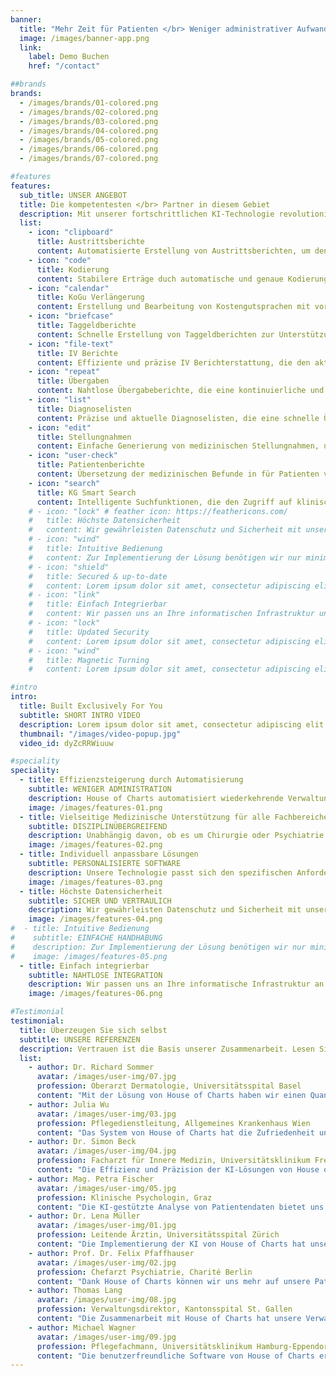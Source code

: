 ```yaml
---
banner:
  title: "Mehr Zeit für Patienten </br> Weniger administrativer Aufwand"
  image: /images/banner-app.png
  link:
    label: Demo Buchen
    href: "/contact"

##brands
brands:
  - /images/brands/01-colored.png
  - /images/brands/02-colored.png
  - /images/brands/03-colored.png
  - /images/brands/04-colored.png
  - /images/brands/05-colored.png
  - /images/brands/06-colored.png
  - /images/brands/07-colored.png 

#features
features:
  sub_title: UNSER ANGEBOT
  title: Die kompetentesten </br> Partner in diesem Gebiet
  description: Mit unserer fortschrittlichen KI-Technologie revolutionieren wir die medizinische Dokumentation und vereinfachen administrative Prozesse. Durch die Automatisierung wiederkehrender Aufgaben unterstützen wir medizinisches Personal dabei, sich mehr auf ihre Kernaufgaben zu fokussieren.
  list:
    - icon: "clipboard"
      title: Austrittsberichte
      content: Automatisierte Erstellung von Austrittsberichten, um den Übergang von der stationären zur ambulanten Behandlung nahtlos zu gestalten.
    - icon: "code"
      title: Kodierung
      content: Stabilere Erträge duch automatische und genaue Kodierung medizinischer Diagnosen und Prozeduren.
    - icon: "calendar"
      title: KoGu Verlängerung
      content: Erstellung und Bearbeitung von Kostengutsprachen mit vordefinierten Templates.
    - icon: "briefcase"
      title: Taggeldberichte
      content: Schnelle Erstellung von Taggeldberichten zur Unterstützung finanzieller Ansprüche von Patienten.
    - icon: "file-text"
      title: IV Berichte
      content: Effiziente und präzise IV Berichterstattung, die den aktuellen gesetzlichen Standards entspricht.
    - icon: "repeat"
      title: Übergaben
      content: Nahtlose Übergabeberichte, die eine kontinuierliche und qualitativ hochwertige Patientenversorgung sicherstellen.
    - icon: "list"
      title: Diagnoselisten
      content: Präzise und aktuelle Diagnoselisten, die eine schnelle Übersicht über Patientenbedingungen ermöglichen.
    - icon: "edit"
      title: Stellungnahmen
      content: Einfache Generierung von medizinischen Stellungnahmen, unterstützt durch klinische Datenintegration.
    - icon: "user-check"
      title: Patientenberichte
      content: Übersetzung der medizinischen Befunde in für Patienten verständliche Sprache.
    - icon: "search"
      title: KG Smart Search
      content: Intelligente Suchfunktionen, die den Zugriff auf klinische Informationen vereinfachen und beschleunigen.
    # - icon: "lock" # feather icon: https://feathericons.com/
    #   title: Höchste Datensicherheit
    #   content: Wir gewährleisten Datenschutz und Sicherheit mit unseren stets aktuellen und robusten Sicherheitsmassnahmen.
    # - icon: "wind"
    #   title: Intuitive Bedienung
    #   content: Zur Implementierung der Lösung benötigen wir nur minimale ärztliche Ressourcen.
    # - icon: "shield"
    #   title: Secured & up-to-date
    #   content: Lorem ipsum dolor sit amet, consectetur adipiscing elit. Neque enim id diam ornare volutpat in sagitis, aliquet. Arcu cursus
    # - icon: "link"
    #   title: Einfach Integrierbar
    #   content: Wir passen uns an Ihre informatischen Infrastruktur und integrieren unsere Lösung in Ihr klinisches Informationssystem.
    # - icon: "lock"
    #   title: Updated Security
    #   content: Lorem ipsum dolor sit amet, consectetur adipiscing elit. Neque enim id diam ornare volutpat in sagitis, aliquet. Arcu cursus
    # - icon: "wind"
    #   title: Magnetic Turning
    #   content: Lorem ipsum dolor sit amet, consectetur adipiscing elit. Neque enim id diam ornare volutpat in sagitis, aliquet. Arcu cursus

#intro
intro:
  title: Built Exclusively For You
  subtitle: SHORT INTRO VIDEO
  description: Lorem ipsum dolor sit amet, consectetur adipiscing elit. Morbi egestas </br> Werat viverra id et aliquet. vulputate egestas sollicitudin.
  thumbnail: "/images/video-popup.jpg"
  video_id: dyZcRRWiuuw

#speciality
speciality:
  - title: Effizienzsteigerung durch Automatisierung
    subtitle: WENIGER ADMINISTRATION
    description: House of Charts automatisiert wiederkehrende Verwaltungsaufgaben, wie die Erstellung von Austrittsberichten und die Zusammenfassung von Verlaufseinträgen. Das spart Zeit und ermöglicht es dem medizinischen Personal, sich auf die Patientenversorgung zu konzentrieren.
    image: /images/features-01.png
  - title: Vielseitige Medizinische Unterstützung für alle Fachbereiche
    subtitle: DISZIPLINÜBERGREIFEND
    description: Unabhängig davon, ob es um Chirurgie oder Psychiatrie geht, bietet House of Charts Vielseitigkeit in allen medizinischen Fachbereichen, um Flexibilität und Komfort zu gewährleisten.
    image: /images/features-02.png
  - title: Individuell anpassbare Lösungen
    subtitle: PERSONALISIERTE SOFTWARE
    description: Unsere Technologie passt sich den spezifischen Anforderungen Ihrer Klinik an. Von der direkten Integration in das Klinikinformationssystem bis hin zur massgeschneidert Konfiguration unseres Portals – wir stellen sicher, dass unsere Lösungen Ihre Arbeitsabläufe optimal unterstützen.
    image: /images/features-03.png
  - title: Höchste Datensicherheit
    subtitle: SICHER UND VERTRAULICH
    description: Wir gewährleisten Datenschutz und Sicherheit mit unseren stets aktuellen und robusten Sicherheitsmassnahmen. Ihre Daten sind bei uns in sicheren Händen.
    image: /images/features-04.png
#  - title: Intuitive Bedienung
#    subtitle: EINFACHE HANDHABUNG
#    description: Zur Implementierung der Lösung benötigen wir nur minimale ärztliche Ressourcen. Unsere Plattform ist benutzerfreundlich und leicht zu erlernen.
#    image: /images/features-05.png
  - title: Einfach integrierbar
    subtitle: NAHTLOSE INTEGRATION
    description: Wir passen uns an Ihre informatische Infrastruktur an und integrieren unsere Lösung nahtlos in Ihre bestehenden Prozesse. Einfachheit und Effizienz stehen im Vordergrund.
    image: /images/features-06.png

#Testimonial
testimonial:
  title: Überzeugen Sie sich selbst
  subtitle: UNSERE REFERENZEN
  description: Vertrauen ist die Basis unserer Zusammenarbeit. Lesen Sie, was Fachleute aus dem Gesundheitswesen über ihre Erfahrungen mit House of Charts berichten. </br> Unsere Technologie hat ihnen geholfen, den administrativen Aufwand zu minimieren und die Qualität der Patientenversorgung zu verbessern.
  list:
    - author: Dr. Richard Sommer
      avatar: /images/user-img/07.jpg
      profession: Oberarzt Dermatologie, Universitätsspital Basel
      content: "Mit der Lösung von House of Charts haben wir einen Quantensprung in der Effizienz unserer klinischen Dokumentation gemacht. Ein echter Gewinn für Ärzte und Patienten."
    - author: Julia Wu
      avatar: /images/user-img/03.jpg
      profession: Pflegedienstleitung, Allgemeines Krankenhaus Wien
      content: "Das System von House of Charts hat die Zufriedenheit unseres Behandlungsteams deutlich gesteigert. Die vereinfachte Dokumentation ermöglicht eine bessere Patientenbetreuung."
    - author: Dr. Simon Beck
      avatar: /images/user-img/04.jpg
      profession: Facharzt für Innere Medizin, Universitätsklinikum Freiburg
      content: "Die Effizienz und Präzision der KI-Lösungen von House of Charts sind beeindruckend. Sie unterstützen uns enorm in der täglichen Diagnose und Behandlungsplanung."
    - author: Mag. Petra Fischer
      avatar: /images/user-img/05.jpg
      profession: Klinische Psychologin, Graz
      content: "Die KI-gestützte Analyse von Patientendaten bietet uns neue Perspektiven in der Behandlung. House of Charts ist ein Pionier in der Anwendung moderner Technologie im Gesundheitswesen."
    - author: Dr. Lena Müller
      avatar: /images/user-img/01.jpg
      profession: Leitende Ärztin, Universitätsspital Zürich
      content: "Die Implementierung der KI von House of Charts hat unsere Abläufe signifikant verbessert. Die automatisierte Erstellung von Austrittsberichten spart uns täglich wertvolle Stunden."
    - author: Prof. Dr. Felix Pfaffhauser
      avatar: /images/user-img/02.jpg
      profession: Chefarzt Psychiatrie, Charité Berlin
      content: "Dank House of Charts können wir uns mehr auf unsere Patienten konzentrieren. Die intuitive Bedienung und die präzise Datenanalyse sind für unser Team unverzichtbar geworden."
    - author: Thomas Lang
      avatar: /images/user-img/08.jpg
      profession: Verwaltungsdirektor, Kantonsspital St. Gallen
      content: "Die Zusammenarbeit mit House of Charts hat unsere Verwaltungsprozesse revolutioniert. Besonders die automatisierte Verarbeitung von Patientendaten erleichtert die tägliche Arbeit."
    - author: Michael Wagner
      avatar: /images/user-img/09.jpg
      profession: Pflegefachmann, Universitätsklinikum Hamburg-Eppendorf
      content: "Die benutzerfreundliche Software von House of Charts erleichtert nicht nur die Arbeit des Pflegepersonals, sondern verbessert auch die Qualität der Patientendokumentation."
---
```

